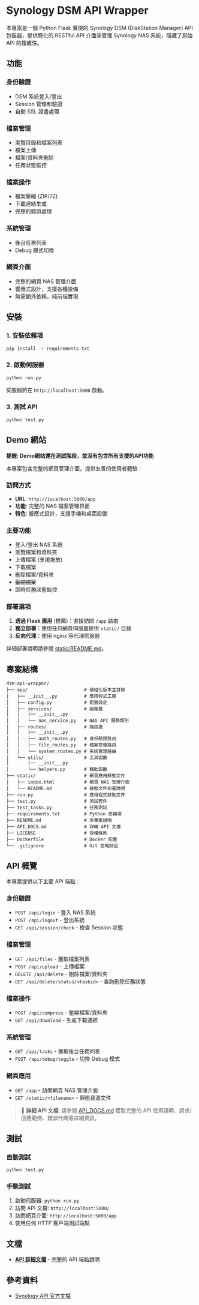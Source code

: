 # Synology DSM API Wrapper

本專案是一個 Python Flask 實現的 Synology DSM (DiskStation Manager) API 包裝器，提供簡化的 RESTful API 介面來管理 Synology NAS 系統，隱藏了原始 API 的複雜性。

## 功能

### 身份驗證
- DSM 系統登入/登出
- Session 管理和驗證
- 自動 SSL 證書處理

### 檔案管理
- 瀏覽目錄和檔案列表
- 檔案上傳
- 檔案/資料夾刪除
- 任務狀態監控

### 檔案操作
- 檔案壓縮 (ZIP/7Z)
- 下載連結生成
- 完整的錯誤處理

### 系統管理
- 後台任務列表
- Debug 模式切換

### 網頁介面
- 完整的網頁 NAS 管理介面
- 響應式設計，支援各種設備
- 無需額外依賴，純前端實現

## 安裝

### 1. 安裝依賴項

```bash
pip install -r requirements.txt
```

### 2. 啟動伺服器

```bash
python run.py
```

伺服器將在 `http://localhost:5000` 啟動。

### 3. 測試 API

```bash
python test.py
```

## Demo 網站
**提醒: Demo網站還在測試階段，並沒有包含所有支援的API功能**

本專案包含完整的網頁管理介面，提供友善的使用者體驗：

### 訪問方式
- **URL**: `http://localhost:5000/app`
- **功能**: 完整的 NAS 檔案管理界面
- **特色**: 響應式設計，支援手機和桌面設備

### 主要功能
- 登入/登出 NAS 系統
- 瀏覽檔案和資料夾
- 上傳檔案 (支援拖放)
- 下載檔案
- 刪除檔案/資料夾
- ~~壓縮檔案~~
- 即時任務狀態監控

### 部署選項
1. **透過 Flask 應用** (推薦)：直接訪問 `/app` 路由
2. **獨立部署**：使用任何網頁伺服器提供 `static/` 目錄
3. **反向代理**：使用 nginx 等代理伺服器

詳細部署說明請參閱 [static/README.md](static/README.md)。


## 專案結構

```
dsm-api-wrapper/
├── app/                     # 模組化版本主目錄
│   ├── __init__.py          # 應用程式工廠
│   ├── config.py            # 配置設定
│   ├── services/            # 服務層
│   │   ├── __init__.py
│   │   └── nas_service.py   # NAS API 服務類別
│   ├── routes/              # 路由層
│   │   ├── __init__.py
│   │   ├── auth_routes.py   # 身份驗證路由
│   │   ├── file_routes.py   # 檔案管理路由
│   │   └── system_routes.py # 系統管理路由
│   └── utils/               # 工具函數
│       ├── __init__.py
│       └── helpers.py       # 輔助函數
├── static/                  # 網頁應用靜態文件
│   ├── index.html           # 網頁 NAS 管理介面
│   └── README.md            # 靜態文件部署說明
├── run.py                   # 應用程式啟動文件
├── test.py                  # 測試套件
├── test_tasks.py            # 任務測試
├── requirements.txt         # Python 依賴項
├── README.md                # 本專案說明
├── API_DOCS.md              # 詳細 API 文檔
├── LICENSE                  # 授權條款
├── Dockerfile               # Docker 配置
└── .gitignore               # Git 忽略設定
```

## API 概覽

本專案提供以下主要 API 端點：

### 身份驗證
- `POST /api/login` - 登入 NAS 系統
- `POST /api/logout` - 登出系統
- `GET /api/session/check` - 檢查 Session 狀態

### 檔案管理
- `GET /api/files` - 獲取檔案列表
- `POST /api/upload` - 上傳檔案
- `DELETE /api/delete` - 刪除檔案/資料夾
- `GET /api/delete/status/<taskid>` - 查詢刪除任務狀態

### 檔案操作
- `POST /api/compress` - 壓縮檔案/資料夾
- `GET /api/download` - 生成下載連結

### 系統管理
- `GET /api/tasks` - 獲取後台任務列表
- `POST /api/debug/toggle` - 切換 Debug 模式

### 網頁應用
- `GET /app` - 訪問網頁 NAS 管理介面
- `GET /static/<filename>` - 靜態資源文件

> 📖 **詳細 API 文檔**: 請參閱 [API_DOCS.md](API_DOCS.md) 獲取完整的 API 使用說明、請求/回應範例、錯誤代碼等詳細資訊。

## 測試
### 自動測試
```bash
python test.py
```

### 手動測試
1. 啟動伺服器: `python run.py`
2. 訪問 API 文檔: `http://localhost:5000/`
3. 訪問網頁介面: `http://localhost:5000/app`
4. 使用任何 HTTP 客戶端測試端點

## 文檔
- **[API 詳細文檔](API_DOCS.md)** - 完整的 API 端點說明

## 參考資料

- [Synology API 官方文檔](https://global.download.synology.com/download/Document/Software/DeveloperGuide/Package/FileStation/All/enu/Synology_File_Station_API_Guide.pdf)


